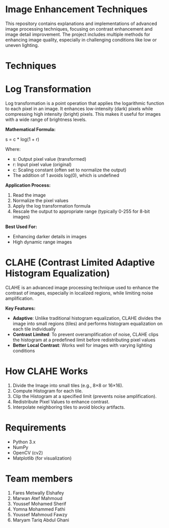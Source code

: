 # Image Enhancement Techniques

This repository contains explanations and implementations of advanced image processing techniques, focusing on contrast enhancement and image detail improvement. The project includes multiple methods for enhancing image quality, especially in challenging conditions like low or uneven lighting.

# Techniques

# Log Transformation

Log transformation is a point operation that applies the logarithmic function to each pixel in an image. It enhances low-intensity (dark) pixels while compressing high intensity (bright) pixels. 
This makes it useful for images with a wide range of brightness levels.

**Mathematical Formula:**

s = c * log(1 + r)

Where:
- s: Output pixel value (transformed)
- r: Input pixel value (original)
- c: Scaling constant (often set to normalize the output)
- The addition of 1 avoids log(0), which is undefined

**Application Process:**
1. Read the image
2. Normalize the pixel values
3. Apply the log transformation formula
4. Rescale the output to appropriate range (typically 0-255 for 8-bit images)

**Best Used For:**
- Enhancing darker details in images
- High dynamic range images

# CLAHE (Contrast Limited Adaptive Histogram Equalization)

CLAHE is an advanced image processing technique used to enhance the contrast of images, especially in localized regions, while limiting noise amplification.

**Key Features:**
- **Adaptive**: Unlike traditional histogram equalization, CLAHE divides the image into small regions (tiles) and performs histogram equalization on each tile individually
- **Contrast Limited**: To prevent overamplification of noise, CLAHE clips the histogram at a predefined limit before redistributing pixel values
- **Better Local Contrast**: Works well for images with varying lighting conditions

# How CLAHE Works
1.	Divide the Image into small tiles (e.g., 8×8 or 16×16).
2.	Compute Histogram for each tile.
3.	Clip the Histogram at a specified limit (prevents noise amplification).
4.	Redistribute Pixel Values to enhance contrast.
5.	Interpolate neighboring tiles to avoid blocky artifacts.


# Requirements

- Python 3.x
- NumPy
- OpenCV (cv2)
- Matplotlib (for visualization)

# Team members
1. Fares Metwally Elshafey                                          
2. Marwan Atef Mahmoud
3. Youssef Mohamed Sherif
4. Yomna Mohammed Fathi
5. Youssef Mahmoud Fawzy
6. Maryam Tariq Abdul Ghani                                                      

